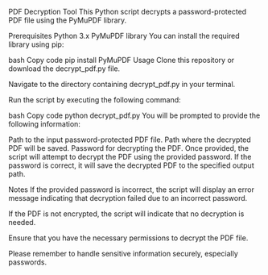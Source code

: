 PDF Decryption Tool
This Python script decrypts a password-protected PDF file using the PyMuPDF library.

Prerequisites
Python 3.x
PyMuPDF library
You can install the required library using pip:

bash
Copy code
pip install PyMuPDF
Usage
Clone this repository or download the decrypt_pdf.py file.

Navigate to the directory containing decrypt_pdf.py in your terminal.

Run the script by executing the following command:

bash
Copy code
python decrypt_pdf.py
You will be prompted to provide the following information:

Path to the input password-protected PDF file.
Path where the decrypted PDF will be saved.
Password for decrypting the PDF.
Once provided, the script will attempt to decrypt the PDF using the provided password. If the password is correct, it will save the decrypted PDF to the specified output path.

Notes
If the provided password is incorrect, the script will display an error message indicating that decryption failed due to an incorrect password.

If the PDF is not encrypted, the script will indicate that no decryption is needed.

Ensure that you have the necessary permissions to decrypt the PDF file.

Please remember to handle sensitive information securely, especially passwords.
